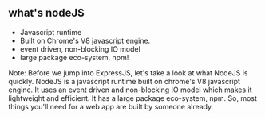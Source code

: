 ## what's nodeJS

- Javascript runtime
- Built on Chrome's V8 javascript engine.
- event driven, non-blocking IO model
- large package eco-system, npm!

Note:
Before we jump into ExpressJS, let's take a look at what NodeJS is quickly.
NodeJS is a javascript runtime built on chrome's V8 javascript engine. It uses an event driven and non-blocking IO model which makes it lightweight and efficient. It has a large package eco-system, npm. So, most things you'll need for a web app are built by someone already.
